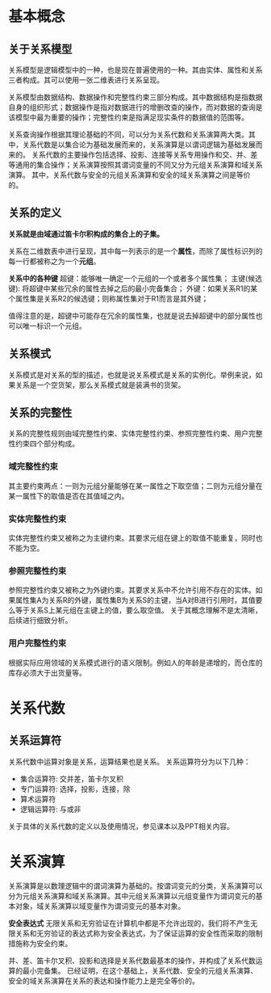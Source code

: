 # 基本概念
## 关于关系模型
关系模型是逻辑模型中的一种，也是现在普遍使用的一种。其由实体、属性和关系三者构成。其可以使用一张二维表进行关系呈现。

关系模型由数据结构、数据操作和完整性约束三部分构成。其中数据结构是指数据自身的组织形式；数据操作是指对数据进行的增删改查的操作，而对数据的查询是该模型中最为重要的操作；完整性约束是指满足现实条件的数据值的范围等。

关系查询操作根据其理论基础的不同，可以分为关系代数和关系演算两大类。其中，关系代数是以集合论为基础发展而来的，关系演算是以谓词逻辑为基础发展而来的。
关系代数的主要操作包括选择、投影、连接等关系专用操作和交、并、差等通用的集合操作；关系演算按照其谓词变量的不同又分为元组关系演算和域关系演算。
其中，关系代数与安全的元组关系演算和安全的域关系演算之间是等价的。

## 关系的定义
**关系就是由域通过笛卡尔积构成的集合上的子集。**

关系在二维数表中进行呈现，其中每一列表示的是一个**属性**，而除了属性标识列的每一行都被称之为一个**元组**。

**关系中的各种键**
超键：能够唯一确定一个元组的一个或者多个属性集；
主键(候选键):  将超键中某些冗余的属性去掉之后的最小完备集合；
外键：如果关系R1的某个属性集是关系R2的候选键；则称属性集对于R1而言是其外键；

值得注意的是，超键中可能存在冗余的属性集，也就是说去掉超键中的部分属性也可以唯一标识一个元组。

## 关系模式
关系模式是对关系的型的描述，也就是说关系模式是关系的实例化。举例来说，如果关系是一个空货架，那么关系模式就是装满书的货架。

## 关系的完整性
关系的完整性规则由域完整性约束、实体完整性约束、参照完整性约束、用户完整性约束四个部分构成。

### 域完整性约束
其主要约束两点：一则为元组分量能够在某一属性之下取空值；二则为元组分量在某一属性下的取值是否在其值域之内。

### 实体完整性约束
实体完整性约束又被称之为主键约束。其要求元组在键上的取值不能重复，同时也不能为空。

### 参照完整性约束
参照完整性约束又被称之为外键约束。其要求关系中不允许引用不存在的实体。如果属性集A为关系R的外键，属性集B为关系S的主键，当A对B进行引用时，其值要么等于关系S上某元组在主键上的值，要么取空值。
关于其概念理解不是太清晰，后续进行细致分析。

### 用户完整性约束
根据实际应用领域的关系模式进行的语义限制。例如人的年龄是递增的，而仓库的库存必须大于出货量等。

# 关系代数
## 关系运算符
关系代数中运算对象是关系，运算结果也是关系。
关系运算符分为以下几种：

- 集合运算符: 交并差，笛卡尔叉积
- 专门运算符: 选择，投影，连接，除
- 算术运算符
- 逻辑运算符: 与或非

关于具体的关系代数的定义以及使用情况，参见课本以及PPT相关内容。
# 关系演算
关系演算是以数理逻辑中的谓词演算为基础的。按谓词变元的分类，关系演算可以分为元组关系演算和域关系演算。其中元组关系演算以元组变量作为谓词变元的基本对象，域关系演算以域变量作为谓词变元的基本对象。

**安全表达式**
无限关系和无穷验证在计算机中都是不允许出现的，我们将不产生无限关系和无穷验证的表达式称为安全表达式，为了保证运算的安全性而采取的限制措施称为安全约束。

并、差、笛卡尔叉积、投影和选择是关系代数最基本的操作，并构成了关系代数运算的最小完备集。
已经证明，在这个基础上，关系代数、安全的元组关系演算、安全的域关系演算在关系的表达和操作能力上是完全等价的。
